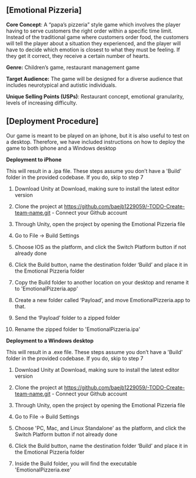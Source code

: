 ## [Emotional Pizzeria]  
**Core Concept**: A “papa’s pizzeria” style game which involves the player having to serve customers the right order within a specific time limit. Instead of the traditional game where customers order food, the customers will tell the player about a situation they experienced, and the player will have to decide which emotion is closest to what they must be feeling. If they get it correct, they receive a certain number of hearts.

**Genre:** Children’s game, restaurant management game 

**Target Audience:** The game will be designed for a diverse audience that includes neurotypical and autistic individuals.

**Unique Selling Points (USPs)**: Restaurant concept, emotional granularity, levels of increasing difficulty.

## [Deployment Procedure]

Our game is meant to be played on an iphone, but it is also useful to test on a desktop. Therefore, we have included instructions on how to deploy the game to both iphone and a Windows desktop

**Deployment to iPhone**

This will result in a .ipa file. These steps assume you don’t have a 'Build' folder in the provided codebase. If you do, skip to step 7

1. Download Unity at Download, making sure to install the latest editor version

2. Clone the project at https://github.com/baejb1229059/-TODO-Create-team-name.git - Connect your Github account 

3. Through Unity, open the project by opening the Emotional Pizzeria file

4. Go to File → Build Settings

5. Choose IOS as the platform, and click the Switch Platform button if not already done

6. Click the Build button, name the destination folder ‘Build’ and place it in the Emotional Pizzeria folder

7. Copy the Build folder to another location on your desktop and rename it to 'EmotionalPizzeria.app'

8. Create a new folder called ‘Payload’, and move EmotionalPizzeria.app to that.

9. Send the ‘Payload’ folder to a zipped folder

10. Rename the zipped folder to 'EmotionalPizzeria.ipa'

**Deployment to a Windows desktop**

This will result in a .exe file. These steps assume you don’t have a 'Build' folder in the provided codebase. If you do, skip to step 7

1. Download Unity at Download, making sure to install the latest editor version

2. Clone the project at https://github.com/baejb1229059/-TODO-Create-team-name.git - Connect your Github account 

3. Through Unity, open the project by opening the Emotional Pizzeria file

4. Go to File → Build Settings

5. Choose 'PC, Mac, and Linux Standalone' as the platform, and click the Switch Platform button if not already done

6. Click the Build button, name the destination folder ‘Build’ and place it in the Emotional Pizzeria folder

7. Inside the Build folder, you will find the executable 'EmotionalPizzeria.exe'


